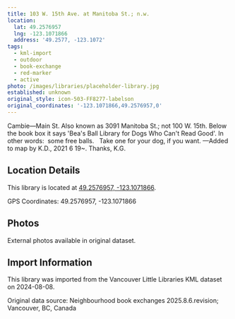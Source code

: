 ```yaml
---
title: 103 W. 15th Ave. at Manitoba St.; n.w.
location:
  lat: 49.2576957
  lng: -123.1071866
  address: '49.2577, -123.1072'
tags:
  - kml-import
  - outdoor
  - book-exchange
  - red-marker
  - active
photo: /images/libraries/placeholder-library.jpg
established: unknown
original_style: icon-503-FF8277-labelson
original_coordinates: '-123.1071866,49.2576957,0'
---
```

Cambie—Main St.
Also known as 3091 Manitoba St.; not 100 W. 15th.
Below the book box it says 'Bea's Ball Library for Dogs Who Can't Read Good'.
In other words:  some free balls.  
Take one for your dog, if you want. 
 —Added to map by K.D., 2021 6 19~. Thanks, K.G.

## Location Details

This library is located at [49.2576957, -123.1071866](https://www.google.com/maps?q=49.2576957,-123.1071866).

GPS Coordinates: 49.2576957, -123.1071866

## Photos

External photos available in original dataset.

## Import Information

This library was imported from the Vancouver Little Libraries KML dataset on 2024-08-08.

Original data source: Neighbourhood book exchanges 2025.8.6.revision; Vancouver, BC, Canada
